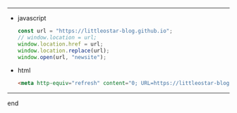 
---

- javascript
    ```typescript
    const url = "https://littleostar-blog.github.io";
    // window.location = url;
    window.location.href = url;
    window.location.replace(url);
    window.open(url, "newsite");
    ```

- html
    ```html
    <meta http-equiv="refresh" content="0; URL=https://littleostar-blog.github.io" />
    ```

---

end